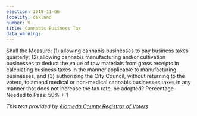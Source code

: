 ```yaml
---
election: 2018-11-06
locality: oakland
number: V
title: Cannabis Business Tax
data_warning: 
---
```

Shall  the  Measure:  (1)  allowing  cannabis  businesses  to  pay  business  taxes  quarterly;  (2)  allowing  cannabis  manufacturing  and/or  cultivation  businesses  to  deduct  the  value  of  raw  materials  from  gross  receipts  in  calculating  business  taxes  in  the  manner  applicable  to  manufacturing  businesses;  and  (3)  authorizing  the  City  Council,  without  returning  to  the  voters,  to  amend  medical  or  non-medical  cannabis  businesses  taxes  in  any  manner that does not increase the tax rate, be adopted? Percentage Needed to Pass: 50% + 1

_This text provided by [Alameda County Registrar of Voters](https://www.acvote.org/election-information/elections?id=236#)_
